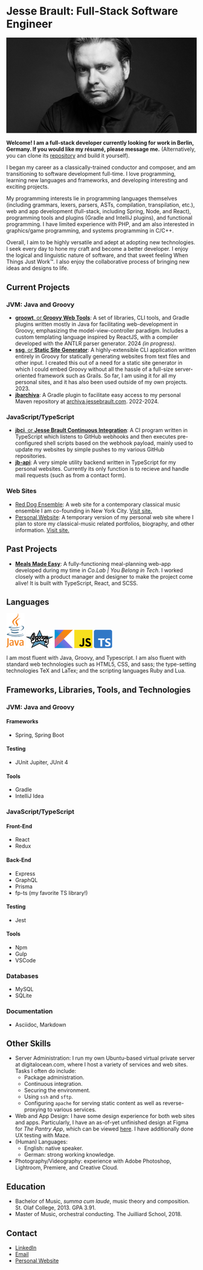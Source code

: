 # Jesse Brault: Full-Stack Software Engineer

![Jesse Brault Hero Photograph](images/JesseBraultHeaderNoTextMin.jpg)

**Welcome! I am a full-stack developer currently looking for work in Berlin, Germany. If you would like my résumé, please message me.** (Alternatively, you can clone its [repository](https://github.com/JesseBrault0709/resume) and build it yourself).

I began my career as a classically-trained conductor and composer, and am transitioning to software development full-time. I love programming, learning new languages and frameworks, and developing interesting and exciting projects.

My programming interests lie in programming languages themselves (including grammars, lexers, parsers, ASTs, compilation, transpilation, etc.), web and app development (full-stack, including Spring, Node, and React), programming tools and plugins (Gradle and IntelliJ plugins), and functional programming. I have limited experience with PHP, and am also interested in graphics/game programming, and systems programming in C/C++.

Overall, I aim to be highly versatile and adept at adopting new technologies. I seek every day to hone my craft and become a better developer. I enjoy the logical and linguistic nature of software, and that sweet feeling When Things Just Work™️. I also enjoy the collaborative process of bringing new ideas and designs to life.

## Current Projects

### JVM: Java and Groovy
- [**groowt**, or **Groovy Web Tools**](https://github.com/JesseBrault0709/groowt): A set of libraries, CLI tools, and Gradle plugins written mostly in Java for facilitating web-development in Groovy, emphasizing the model-view-controller paradigm. Includes a custom templating language inspired by ReactJS, with a compiler developed with the ANTLR parser generator. 2024 *(in progress)*.
- [**ssg**, or **Static Site Generator**](https://github.com/JesseBrault0709/ssg): A highly-extensible CLI application written entirely in Groovy for statically generating websites from text files and other input. I created this out of a need for a static site generator in which I could embed Groovy without all the hassle of a full-size server-oriented framework such as Grails. So far, I am using it for all my personal sites, and it has also been used outside of my own projects. 2023.
- [**jbarchiva**](https://github.com/JesseBrault0709/jbarchiva): A Gradle plugin to facilitate easy access to my personal Maven repository at [archiva.jessebrault.com](https://archiva.jessebrault.com/). 2022-2024.

### JavaScript/TypeScript
- [**jbci**, or **Jesse Brault Continuous Integration**](https://github.com/JesseBrault0709/jbci): A CI program written in TypeScript which listens to GitHub webhooks and then executes pre-configured shell scripts based on the webhook payload, mainly used to update my websites by simple pushes to my various GitHub repositories.
- [**jb-api**](https://github.com/JesseBrault0709/jb-api): A very simple utility backend written in TypeScript for my personal websites. Currently its only function is to recieve and handle mail requests (such as from a contact form).
  
### Web Sites
- [Red Dog Ensemble](https://github.com/JesseBrault0709/reddog): A web site for a contemporary classical music ensemble I am co-founding in New York City. <a href="https://reddogensemble.com/" target="_blank">Visit site.</a>
- [Personal Website](https://github.com/JesseBrault0709/temp-website): A temporary version of my personal web site where I plan to store my classical-music related portfolios, biography, and other information. <a href="https://jessebrault.com/" target="_blank">Visit site.</a>

## Past Projects

- [**Meals Made Easy**](https://github.com/JesseBrault0709/MealsMadeEasy): A fully-functioning meal-planning web-app developed during my time in _Co.Lab | You Belong in Tech_. I worked closely with a product manager and designer to make the project come alive! It is built with TypeScript, React, and SCSS.

## Languages

<div>
  <img src="images/javaWithColor.svg" alt="Java" width="48" height="92">
  <img src="images/groovy.svg" alt="Groovy" width="72" height="48">
  <img src="images/kotlin.svg" alt="Kotlin" width="48" height="48">
  <img src="images/jsWithColor.svg" alt="JavaScript" width="48" height="48">
  <img src="images/tsWithColor.svg" alt="TypeScript" width="48" height="48">
</div>

I am most fluent with Java, Groovy, and Typescript. I am also fluent with standard web technologies such as HTML5, CSS, and sass; the type-setting technologies TeX and LaTex; and the scripting languages Ruby and Lua.

## Frameworks, Libraries, Tools, and Technologies

### JVM: Java and Groovy

#### Frameworks
- Spring, Spring Boot

#### Testing
- JUnit Jupiter, JUnit 4

#### Tools
- Gradle
- IntelliJ Idea

### JavaScript/TypeScript

#### Front-End
- React
- Redux

#### Back-End
- Express
- GraphQL
- Prisma
- fp-ts (my favorite TS library!)

#### Testing
- Jest

#### Tools
- Npm
- Gulp
- VSCode

### Databases
- MySQL
- SQLite

### Documentation
- Asciidoc, Markdown

## Other Skills

- Server Administration: I run my own Ubuntu-based virtual private server at digitalocean.com, where I host a variety of services and web sites. Tasks I often do include:
  - Package administration.
  - Continuous integration.
  - Securing the environment.
  - Using `ssh` and `sftp`.
  - Configuring `apache` for serving static content as well as reverse-proxying to various services.
- Web and App Design: I have some design experience for both web sites and apps. Particularly, I have an as-of-yet unfinished design at Figma for *The Pantry App*, which can be viewed [here](https://www.figma.com/file/VKrirPQi2FneCPaP3XdPzn/Pantry-App-Design?node-id=0%3A1&t=eSnEntKpbxK7LEJG-1). I have additionally done UX testing with Maze.
- (Human) Languages:
  - English: native speaker.
  - German: strong working knowledge.
- Photography/Videography: experience with Adobe Photoshop, Lightroom, Premiere, and Creative Cloud.

## Education

- Bachelor of Music, *summa cum laude*, music theory and composition. St. Olaf College, 2013. GPA 3.91.
- Master of Music, orchestral conducting. The Juilliard School, 2018.

## Contact

- [LinkedIn](https://www.linkedin.com/in/jessebrault0709/)
- [Email](mailto:jbrault@mac.com)
- [Personal Website](https://jessebrault.com/)
